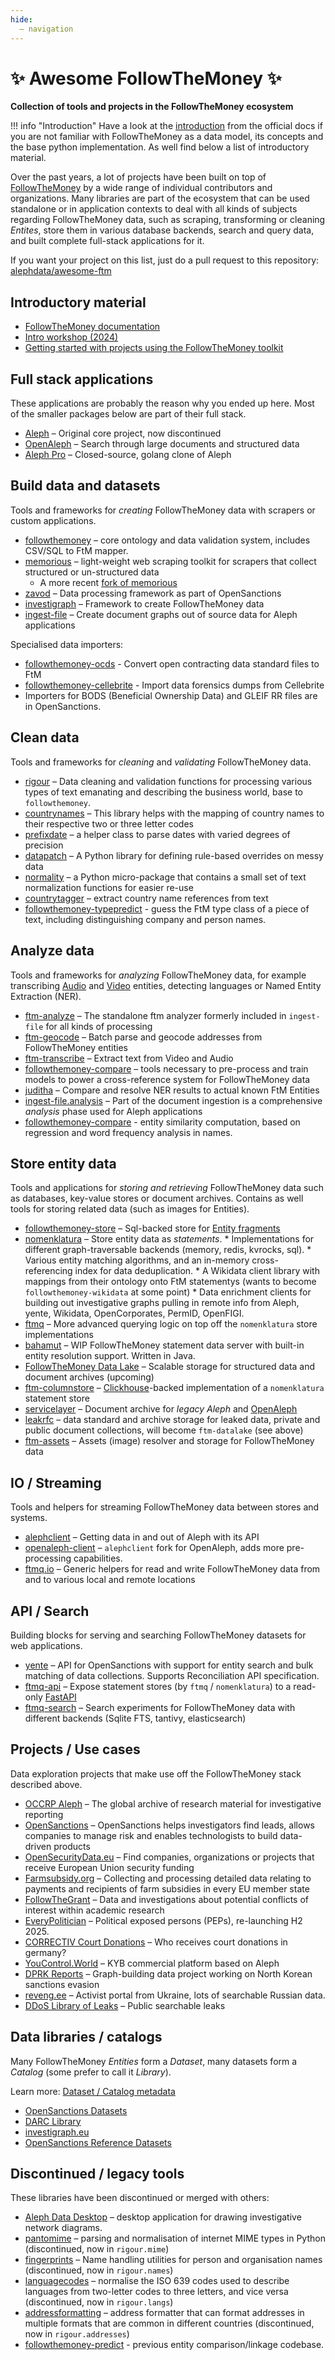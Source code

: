 ```yaml
---
hide:
  – navigation
---
```


# ✨ Awesome FollowTheMoney ✨

**Collection of tools and projects in the FollowTheMoney ecosystem**

!!! info "Introduction"
    Have a look at the [introduction](https://followthemoney.tech/docs/) from the official docs if you are not familiar with FollowTheMoney as a data model, its concepts and the base python implementation. As well find below a list of introductory material.

Over the past years, a lot of projects have been built on top of [FollowTheMoney](https://followthemoney.tech) by a wide range of individual contributors and organizations. Many libraries are part of the ecosystem that can be used standalone or in application contexts to deal with all kinds of subjects regarding FollowTheMoney data, such as scraping, transforming or cleaning _Entites_, store them in various database backends, search and query data, and built complete full-stack applications for it.

If you want your project on this list, just do a pull request to this repository: [alephdata/awesome-ftm](https://github.com/alephdata/awesome-ftm)

## Introductory material

- [FollowTheMoney documentation](https://followthemoney.tech)
- [Intro workshop (2024)](https://pad.investigativedata.org/s/0qKuBEcsM#)
- [Getting started with projects using the FollowTheMoney toolkit](https://github.com/dataresearchcenter/ftm-startkit)

## Full stack applications

These applications are probably the reason why you ended up here. Most of the smaller packages below are part of their full stack.

- [Aleph](https://github.com/alephdata/aleph) – Original core project, now discontinued
- [OpenAleph](https://openaleph.org) – Search through large documents and structured data
- [Aleph Pro](https://www.occrp.org/en/announcement/occrp-announces-a-new-chapter-for-its-investigative-data-platform-aleph-pro) – Closed-source, golang clone of Aleph

## Build data and datasets

Tools and frameworks for _creating_ FollowTheMoney data with scrapers or custom applications.

- [followthemoney](https://github.com/alephdata/followthemoney) – core ontology and data validation system, includes CSV/SQL to FtM mapper.
- [memorious](https://github.com/alephdata/memorious) – light-weight web scraping toolkit for scrapers that collect structured or un-structured data
    * A more recent [fork of memorious](https://docs.investigraph.dev/lib/memorious/)
- [zavod](https://zavod.opensanctions.org/) – Data processing framework as part of OpenSanctions
- [investigraph](https://docs.investigraph.dev/) – Framework to create FollowTheMoney data
- [ingest-file](https://github.com/alephdata/ingest-file) – Create document graphs out of source data for Aleph applications

Specialised data importers:
- [followthemoney-ocds](https://github.com/alephdata/followthemoney-ocds) - Convert open contracting data standard files to FtM
- [followthemoney-cellebrite](https://github.com/alephdata/followthemoney-cellebrite) - Import data forensics dumps from Cellebrite
- Importers for BODS (Beneficial Ownership Data) and GLEIF RR files are in OpenSanctions.

## Clean data

Tools and frameworks for _cleaning_ and _validating_ FollowTheMoney data.

- [rigour](https://opensanctions.github.io/rigour/) – Data cleaning and validation functions for processing various types of text emanating and describing the business world, base to `followthemoney`.
- [countrynames](https://github.com/opensanctions/countrynames/) – This library helps with the mapping of country names to their respective two or three letter codes
- [prefixdate](https://github.com/pudo/prefixdate) – a helper class to parse dates with varied degrees of precision
- [datapatch](https://github.com/opensanctions/datapatch) – A Python library for defining rule-based overrides on messy data
- [normality](https://github.com/pudo/normality/) – a Python micro-package that contains a small set of text normalization functions for easier re-use
- [countrytagger](https://github.com/alephdata/countrytagger) – extract country name references from text
- [followthemoney-typepredict](https://github.com/alephdata/followthemoney-typepredict) - guess the FtM type class of a piece of text, including distinguishing company and person names.

## Analyze data

Tools and frameworks for _analyzing_ FollowTheMoney data, for example transcribing [Audio](https://followthemoney.tech/explorer/schemata/Audio/) and [Video](https://followthemoney.tech/explorer/schemata/Audio/) entities, detecting languages or Named Entity Extraction (NER).

- [ftm-analyze](https://docs.investigraph.dev/lib/ftm-analyze/) – The standalone ftm analyzer formerly included in `ingest-file` for all kinds of processing
- [ftm-geocode](https://docs.investigraph.dev/lib/ftm-geocode/) – Batch parse and geocode addresses from FollowTheMoney entities
- [ftm-transcribe](https://github.com/openaleph/ftm-transcribe) – Extract text from Video and Audio
- [followthemoney-compare](https://github.com/alephdata/followthemoney-compare) – tools necessary to pre-process and train models to power a cross-reference system for FollowTheMoney data
- [juditha](https://github.com/dataresearchcenter/juditha) – Compare and resolve NER results to actual known FtM Entities
- [ingest-file.analysis](https://github.com/alephdata/ingest-file) – Part of the document ingestion is a comprehensive _analysis_ phase used for Aleph applications
- [followthemoney-compare](https://github.com/alephdata/followthemoney-compare) - entity similarity computation, based on regression and word frequency analysis in names.

## Store entity data

Tools and applications for _storing and retrieving_ FollowTheMoney data such as databases, key-value stores or document archives. Contains as well tools for storing related data (such as images for Entities).

- [followthemoney-store](https://github.com/alephdata/followthemoney-store) – Sql-backed store for [Entity fragments](https://followthemoney.tech/docs/fragments/)
- [nomenklatura](https://github.com/opensanctions/nomenklatura) – Store entity data as _statements_.
      * Implementations for different graph-traversable backends (memory, redis, kvrocks, sql).
      * Various entity matching algorithms, and an in-memory cross-referencing index for data deduplication.
      * A Wikidata client library with mappings from their ontology onto FtM statementys (wants to become `followthemoney-wikidata` at some point)
      * Data enrichment clients for building out investigative graphs pulling in remote info from Aleph, yente, Wikidata, OpenCorporates, PermID, OpenFIGI.
- [ftmq](https://docs.investigraph.dev/lib/ftmq/) – More advanced querying logic on top off the `nomenklatura` store implementations
- [bahamut](https://github.com/opensanctions/bahamut) – WIP FollowTheMoney statement data server with built-in entity resolution support. Written in Java.
- [FollowTheMoney Data Lake](https://openaleph.org/docs/lib/ftm-datalake/rfc/) – Scalable storage for structured data and document archives (upcoming)
- [ftm-columnstore](https://github.com/dataresearchcenter/ftm-columnstore) – [Clickhouse](https://clickhouse.com/)-backed implementation of a `nomenklatura` statement store
- [servicelayer](https://github.com/alephdata/servicelayer/) – Document archive for _legacy Aleph_ and [OpenAleph](https://openaleph.org)
- [leakrfc](https://docs.investigraph.dev/lib/leakrfc/) – data standard and archive storage for leaked data, private and public document collections, will become `ftm-datalake` (see above)
- [ftm-assets](https://github.com/dataresearchcenter/ftm-assets/) – Assets (image) resolver and storage for FollowTheMoney data

## IO / Streaming

Tools and helpers for streaming FollowTheMoney data between stores and systems.

- [alephclient](https://docs.aleph.occrp.org/developers/how-to/data/install-alephclient/) – Getting data in and out of Aleph with its API
- [openaleph-client](https://openaleph.org/docs/user-guide/104/) – `alephclient` fork for OpenAleph, adds more pre-processing capabilities.
- [ftmq.io](https://docs.investigraph.dev/lib/ftmq/reference/io/) – Generic helpers for read and write FollowTheMoney data from and to various local and remote locations

## API / Search

Building blocks for serving and searching FollowTheMoney datasets for web applications.

- [yente](https://www.opensanctions.org/docs/yente/) – API for OpenSanctions with support for entity search and bulk matching of data collections. Supports Reconciliation API specification.
- [ftmq-api](https://docs.investigraph.dev/lib/ftmq-api/) – Expose statement stores (by `ftmq` / `nomenklatura`) to a read-only [FastAPI](https://fastapi.tiangolo.com/)
- [ftmq-search](https://github.com/dataresearchcenter/ftmq-search) – Search experiments for FollowTheMoney data with different backends (Sqlite FTS, tantivy, elasticsearch)

## Projects / Use cases

Data exploration projects that make use off the FollowTheMoney stack described above.

- [OCCRP Aleph](https://aleph.occrp.org) – The global archive of research material for investigative reporting
- [OpenSanctions](https://opensanctions.org) – OpenSanctions helps investigators find leads, allows companies to manage risk and enables technologists to build data-driven products
- [OpenSecurityData.eu](https://opensecuritydata.eu/) – Find companies, organizations or projects that receive European Union security funding
- [Farmsubsidy.org](https://farmsubsidy.org) – Collecting and processing detailed data relating to payments and recipients of farm subsidies in every EU member state
- [FollowTheGrant](https://followthegrant.org) – Data and investigations about potential conflicts of interest within academic research
- [EveryPolitician](https://everypolitician.org) – Political exposed persons (PEPs), re-launching H2 2025.
- [CORRECTIV Court Donations](https://spendengerichte.correctiv.org) – Who receives court donations in germany?
- [YouControl.World](https://youcontrol.world/data-coverage) – KYB commercial platform based on Aleph
- [DPRK Reports](https://dprk-reports.org/) – Graph-building data project working on North Korean sanctions evasion
- [reveng.ee](https://reveng.ee/) – Activist portal from Ukraine, lots of searchable Russian data.
- [DDoS Library of Leaks](https://search.libraryofleaks.org) – Public searchable leaks


## Data libraries / catalogs

Many FollowTheMoney _Entities_ form a _Dataset_, many datasets form a _Catalog_ (some prefer to call it _Library_).

Learn more: [Dataset / Catalog metadata](https://www.opensanctions.org/docs/metadata/)

- [OpenSanctions Datasets](https://opensanctions.org/datasets/sources/)
- [DARC Library](https://dataresearchcenter.org/library)
- [investigraph.eu](https://investigraph.eu)
- [OpenSanctions Reference Datasets](https://opensanctions.org/kyb/)

## Discontinued / legacy tools

These libraries have been discontinued or merged with others:

- [Aleph Data Desktop](https://github.com/alephdata/datadesktop) – desktop application for drawing investigative network diagrams.
- [pantomime](https://github.com/alephdata/pantomime) – parsing and normalisation of internet MIME types in Python (discontinued, now in `rigour.mime`)
- [fingerprints](https://github.com/opensanctions/fingerprints) – Name handling utilities for person and organisation names (discontinued, now in `rigour.names`)
- [languagecodes](https://github.com/alephdata/languagecodes) – normalise the ISO 639 codes used to describe languages from two-letter codes to three letters, and vice versa (discontinued, now in `rigour.langs`)
- [addressformatting](https://github.com/pudo-attic/addressformatting) – address formatter that can format addresses in multiple formats that are common in different countries (discontinued, now in `rigour.addresses`)
- [followthemoney-predict](https://github.com/alephdata/followthemoney-predict) - previous entity comparison/linkage codebase.
